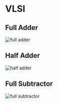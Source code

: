 # VLSI

## Full Adder

![full adder](https://github.com/15anuddk/VLSI/assets/116000404/a416db80-dd06-4596-b15d-921d9b98d1a2)

## Half Adder

![half adder](https://github.com/15anuddk/VLSI/assets/116000404/7a3f013c-0dbd-42f8-99b9-a314647af9b3)

## Full Subtractor

![full subtractor](https://github.com/15anuddk/VLSI/assets/116000404/91d3984c-5022-4aaf-93d1-82487af9f9ba)
